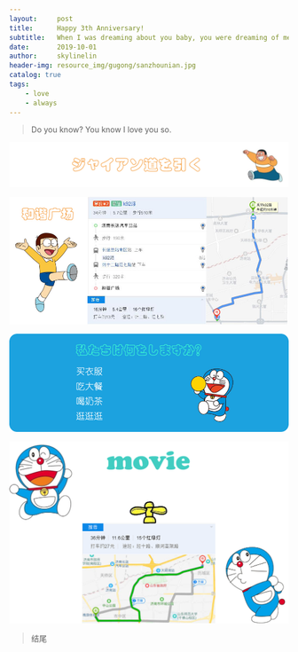 ```yaml
---
layout:     post
title:      Happy 3th Anniversary!
subtitle:   When I was dreaming about you baby, you were dreaming of me.
date:       2019-10-01
author:     skylinelin
header-img: resource_img/gugong/sanzhounian.jpg
catalog: true
tags:
    - love
    - always
---
```


> Do you know? You know I love you so.



![panghu](/resource_img/gugong/panghu1.jpg)

![ch](/resource_img/gugong/changhe.jpg)

![hxgc](/resource_img/gugong/hxgc.jpg)



![dy](/resource_img/gugong/dy.png)

> 结尾
